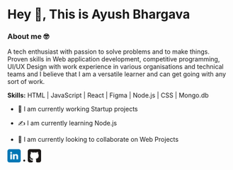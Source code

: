 # Hey 👋, This is Ayush Bhargava
### About me 🤓
A tech enthusiast with passion to solve problems and to make things. Proven skills in Web application development, competitive programming, UI/UX Design with work experience in various organisations and technical teams and I believe that I am a versatile learner and can get going with any sort of work.

**Skills:** HTML | JavaScript | React | Figma | Node.js | CSS | Mongo.db

- 💼 I am currently working Startup projects

- ✍️ I am currently learning Node.js

- 🌱  I am currently looking to collaborate on Web Projects

<a href = https://www.linkedin.com/in/ayush bhargava><img src=https://raw.githubusercontent.com/edent/SuperTinyIcons/master/images/svg/linkedin.svg height='30' weight='30'></a> • <a href = https://github.com/ayushbhargava22><img src=https://raw.githubusercontent.com/edent/SuperTinyIcons/master/images/svg/github.svg height='30' weight='30'></a>
